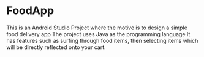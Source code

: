 # FoodApp
This is an Android Studio Project where the motive is to design a simple food delivery app
The project uses Java as the programming language
It has features such as surfing through food items, then selecting items which will be directly reflected onto your cart.
